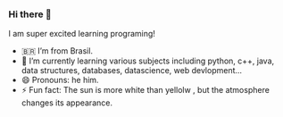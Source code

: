 ### Hi there 👋

 I am super excited learning programing! 
-  🇧🇷 I’m from Brasil.
- 🌱 I’m currently learning various subjects including python, c++, java, data structures, databases, datascience, web devlopment...
- 😄 Pronouns: he him.
- ⚡ Fun fact: The sun is more white than yellolw , but the atmosphere changes its appearance.

